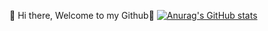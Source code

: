 👋 Hi there, Welcome to my Github👋
[![Anurag's GitHub stats](https://github-readme-stats.vercel.app/api?username=Truong-Trong-Vy)](https://github.com/anuraghazra/github-readme-stats)

